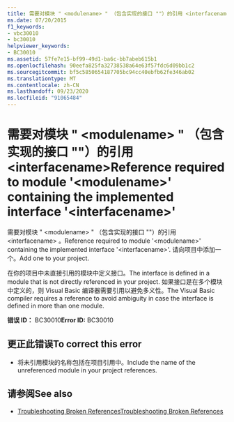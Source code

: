 ```yaml
---
title: 需要对模块 " <modulename> " （包含实现的接口 ""）的引用 <interfacename>
ms.date: 07/20/2015
f1_keywords:
- vbc30010
- bc30010
helpviewer_keywords:
- BC30010
ms.assetid: 57fe7e15-bf99-49d1-ba6c-bb7abeb615b1
ms.openlocfilehash: 90eefa825fa32738538a64e63f57fdc6d09bb1c2
ms.sourcegitcommit: bf5c5850654187705bc94cc40ebfb62fe346ab02
ms.translationtype: MT
ms.contentlocale: zh-CN
ms.lasthandoff: 09/23/2020
ms.locfileid: "91065484"
---
```

# <a name="reference-required-to-module-modulename-containing-the-implemented-interface-interfacename"></a><span data-ttu-id="b14ba-102">需要对模块 " \<modulename> " （包含实现的接口 ""）的引用 \<interfacename></span><span class="sxs-lookup"><span data-stu-id="b14ba-102">Reference required to module '\<modulename>' containing the implemented interface '\<interfacename>'</span></span>

<span data-ttu-id="b14ba-103">需要对模块 " \<modulename> " （包含实现的接口 ""）的引用 \<interfacename> 。</span><span class="sxs-lookup"><span data-stu-id="b14ba-103">Reference required to module '\<modulename>' containing the implemented interface '\<interfacename>'.</span></span> <span data-ttu-id="b14ba-104">请向项目中添加一个。</span><span class="sxs-lookup"><span data-stu-id="b14ba-104">Add one to your project.</span></span>  
  
 <span data-ttu-id="b14ba-105">在你的项目中未直接引用的模块中定义接口。</span><span class="sxs-lookup"><span data-stu-id="b14ba-105">The interface is defined in a module that is not directly referenced in your project.</span></span> <span data-ttu-id="b14ba-106">如果接口是在多个模块中定义的，则 Visual Basic 编译器需要引用以避免多义性。</span><span class="sxs-lookup"><span data-stu-id="b14ba-106">The Visual Basic compiler requires a reference to avoid ambiguity in case the interface is defined in more than one module.</span></span>  
  
 <span data-ttu-id="b14ba-107">**错误 ID：** BC30010</span><span class="sxs-lookup"><span data-stu-id="b14ba-107">**Error ID:** BC30010</span></span>  
  
## <a name="to-correct-this-error"></a><span data-ttu-id="b14ba-108">更正此错误</span><span class="sxs-lookup"><span data-stu-id="b14ba-108">To correct this error</span></span>  
  
- <span data-ttu-id="b14ba-109">将未引用模块的名称包括在项目引用中。</span><span class="sxs-lookup"><span data-stu-id="b14ba-109">Include the name of the unreferenced module in your project references.</span></span>  
  
## <a name="see-also"></a><span data-ttu-id="b14ba-110">请参阅</span><span class="sxs-lookup"><span data-stu-id="b14ba-110">See also</span></span>

- [<span data-ttu-id="b14ba-111">Troubleshooting Broken References</span><span class="sxs-lookup"><span data-stu-id="b14ba-111">Troubleshooting Broken References</span></span>](/visualstudio/ide/troubleshooting-broken-references)
